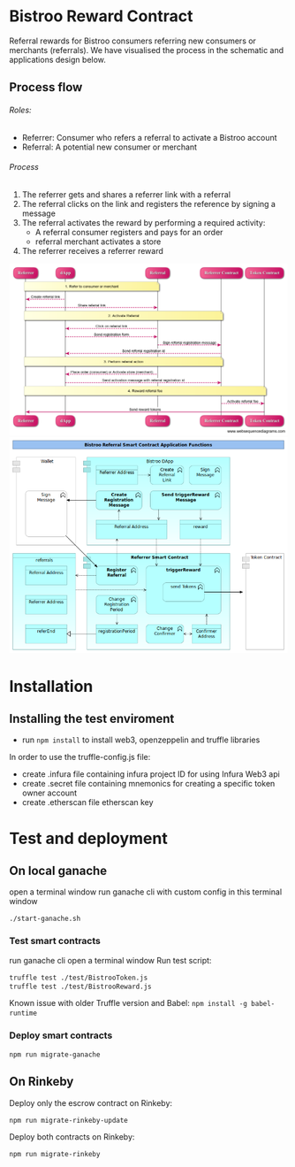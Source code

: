 # Bistroo Reward Contract
Referral rewards for Bistroo consumers referring new consumers or merchants (referrals).
We have visualised the process in the schematic and applications design below.

## Process flow

###### Roles:
* Referrer: Consumer who refers a referral to activate a Bistroo account
* Referral: A potential new consumer or merchant

###### Process
1. The referrer gets and shares a referrer link with a referral
2. The referral clicks on the link and registers the reference by signing a message
3.  The referral activates the reward by performing a required activity:
    * A referral consumer registers and pays for an order
    *  referral merchant activates a store
4. The referrer receives a referrer reward

![Reward schematic](https://github.com/bistroo/reward-contract/blob/main/images/reward-schematic.png)
![Reward application design](https://github.com/bistroo/reward-contract/blob/main/images/reward-application-design.png)

# Installation

## Installing the test enviroment
* run `npm install` to install web3, openzeppelin and truffle libraries

In order to use the truffle-config.js file:
* create .infura file containing infura project ID for using Infura Web3 api
* create .secret file containing mnemonics for creating a specific token owner account
* create .etherscan file etherscan key

# Test and deployment

## On local ganache
open a terminal window
run ganache cli with custom config in this terminal window
```
./start-ganache.sh
```
### Test smart contracts
run ganache cli
open a terminal window
Run test script:
```
truffle test ./test/BistrooToken.js
truffle test ./test/BistrooReward.js
```
Known issue with older Truffle version and Babel: `npm install -g babel-runtime`
### Deploy smart contracts
```
npm run migrate-ganache
```
## On Rinkeby
Deploy only the escrow contract on Rinkeby:
```
npm run migrate-rinkeby-update
```
Deploy both contracts on Rinkeby:
```
npm run migrate-rinkeby
```
